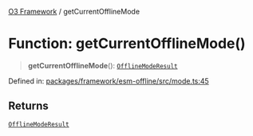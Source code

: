 [O3 Framework](../API.md) / getCurrentOfflineMode

# Function: getCurrentOfflineMode()

> **getCurrentOfflineMode**(): [`OfflineModeResult`](../interfaces/OfflineModeResult.md)

Defined in: [packages/framework/esm-offline/src/mode.ts:45](https://github.com/openmrs/openmrs-esm-core/blob/18d2874f03a33a6ab8295af0e87ac97fdd150718/packages/framework/esm-offline/src/mode.ts#L45)

## Returns

[`OfflineModeResult`](../interfaces/OfflineModeResult.md)
